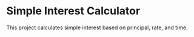 # Simple Interest Calculator
This project calculates simple interest based on principal, rate, and time.
